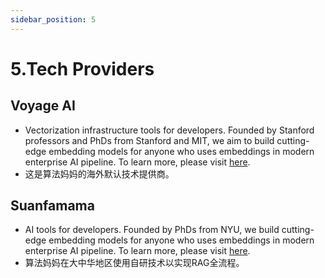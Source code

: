 ```yaml
---
sidebar_position: 5
---
```


# 5.Tech Providers
## Voyage AI
* Vectorization infrastructure tools for developers. Founded by Stanford professors and PhDs from Stanford and MIT, we aim to build cutting-edge embedding models for anyone who uses embeddings in modern enterprise AI pipeline. To learn more, please visit [here](https://www.voyageai.com/).
* 这是算法妈妈的海外默认技术提供商。

## Suanfamama
* AI tools for developers. Founded by PhDs from NYU, we build cutting-edge embedding models for anyone who uses embeddings in modern enterprise AI pipeline. To learn more, please visit [here](https://www.Suanfamama.com/).
* 算法妈妈在大中华地区使用自研技术以实现RAG全流程。